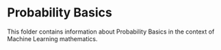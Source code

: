 # Probability Basics

This folder contains information about Probability Basics in the context of Machine Learning mathematics.
